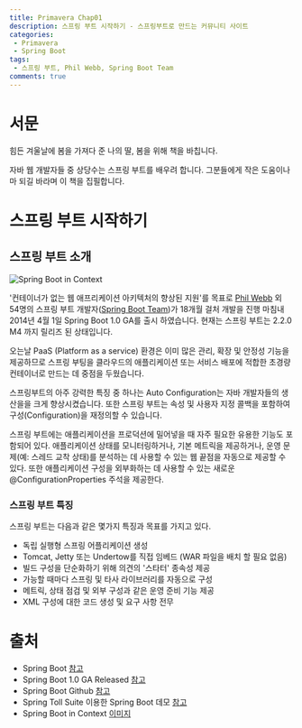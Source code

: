 ```yaml
---
title: Primavera Chap01
description: 스프링 부트 시작하기 - 스프링부트로 만드는 커뮤니티 사이트
categories:
 - Primavera
 - Spring Boot
tags:
 - 스프링 부트, Phil Webb, Spring Boot Team
comments: true
---
```


# 서문

힘든 겨울날에 봄을 가져다 준 나의 딸, 봄을 위해 책을 바칩니다.

자바 웹 개발자들 중 상당수는 스프링 부트를 배우려 합니다. 그분들에게 작은 도움이나마 되길 바라며 이 책을 집필합니다.

# 스프링 부트 시작하기

## 스프링 부트 소개
![Spring Boot in Context](http://blog.springsource.org/wp-content/uploads/2013/08/spring.png)

'컨테이너가 없는 웹 애프리케이션 아키텍처의 향상된 지원'를 목표로 [Phil Webb](https://spring.io/team/pwebb) 외 54명의 스프링 부트 개발자([Spring Boot Team](https://spring.io/team))가 18개월 걸처 개발을 진행 마침내 2014년 4월 1일 Spring Boot 1.0 GA를 출시 하였습니다. 현재는 스프링 부트는 2.2.0 M4 까지 릴리즈 된 상태입니다.

오는날 PaaS (Platform as a service) 환경은 이미 많은 관리, 확장 및 안정성 기능을 제공하므로 스프링 부팅을 클라우드의 애플리케이션 또는 서비스 배포에 적합한 초경량 컨테이너로 만드는 데 중점을 두웠습니다.

스프링부트의 아주 강력한 특징 중 하나는 Auto Configuration는 자바 개발자들의 생산을을 크게 향상시켰습니다. 또한 스프링 부트는 속성 및 사용자 지정 콜백을 포함하여 구성(Configuration)을 재정의할 수 있습니다.

스프링 부트에는 애플리케이션을 프로덕션에 밀어넣을 때 자주 필요한 유용한 기능도 포함되어 있다. 애플리케이션 상태를 모니터링하거나, 기본 메트릭을 제공하거나, 운영 문제(예: 스레드 교착 상태)를 분석하는 데 사용할 수 있는 웹 끝점을 자동으로 제공할 수 있다. 또한 애플리케이션 구성을 외부화하는 데 사용할 수 있는 새로운 @ConfigurationProperties 주석을 제공한다.

### 스프링 부트 특징
스프링 부트는 다음과 같은 몇가지 특징과 목표를 가지고 있다.
* 독립 실행형 스프링 어플리케이션 생성
* Tomcat, Jetty 또는 Undertow를 직접 임베드 (WAR 파일을 배치 할 필요 없음)
* 빌드 구성을 단순화하기 위해 의견의 '스타터' 종속성 제공
* 가능할 때마다 스프링 및 타사 라이브러리를 자동으로 구성
* 메트릭, 상태 점검 및 외부 구성과 같은 운영 준비 기능 제공
* XML 구성에 대한 코드 생성 및 요구 사항 전무

# 출처
* Spring Boot [참고](https://spring.io/projects/spring-boot)
* Spring Boot 1.0 GA Released [참고](https://spring.io/blog/2014/04/01/spring-boot-1-0-ga-released)
* Spring Boot Github [참고](https://github.com/spring-projects/spring-boot)
* Spring Toll Suite 이용한 Spring Boot 데모 [참고](https://www.youtube.com/watch?time_continue=771&v=p8AdyMlpmPk)
* Spring Boot in Context [이미지](https://spring.io/blog/2013/08/06/spring-boot-simplifying-spring-for-everyone)
